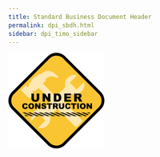 ```yaml
---
title: Standard Business Document Header
permalink: dpi_sbdh.html
sidebar: dpi_timo_sidebar
---
```


![](/images/dpi/underarbeide.png)